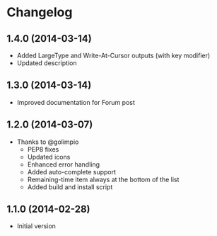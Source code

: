 # Changelog

## 1.4.0 (2014-03-14)
- Added LargeType and Write-At-Cursor outputs (with key modifier)
- Updated description

## 1.3.0 (2014-03-14)
- Improved documentation for Forum post

## 1.2.0 (2014-03-07)
- Thanks to @golimpio
  - PEP8 fixes
  - Updated icons
  - Enhanced error handling
  - Added auto-complete support
  - Remaining-time item always at the bottom of the list
  - Added build and install script

## 1.1.0 (2014-02-28)
- Initial version
